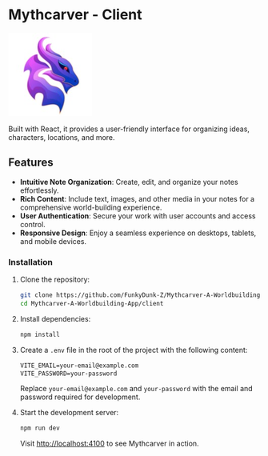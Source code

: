 # Mythcarver - Client

![Mythcarver Logo](./public/favicon.ico)

Built with React, it provides a user-friendly interface for organizing ideas, characters, locations, and more.

## Features

- **Intuitive Note Organization**: Create, edit, and organize your notes effortlessly.
- **Rich Content**: Include text, images, and other media in your notes for a comprehensive world-building experience.
- **User Authentication**: Secure your work with user accounts and access control.
- **Responsive Design**: Enjoy a seamless experience on desktops, tablets, and mobile devices.

### Installation

1. Clone the repository:

   ```bash
   git clone https://github.com/FunkyDunk-Z/Mythcarver-A-Worldbuilding-App
   cd Mythcarver-A-Worldbuilding-App/client
   ```

2. Install dependencies:

   ```bash
   npm install
   ```

3. Create a `.env` file in the root of the project with the following content:

   ```env
   VITE_EMAIL=your-email@example.com
   VITE_PASSWORD=your-password
   ```

   Replace `your-email@example.com` and `your-password` with the email and password required for development.

4. Start the development server:

   ```bash
   npm run dev
   ```

   Visit [http://localhost:4100](http://localhost:4100) to see Mythcarver in action.
